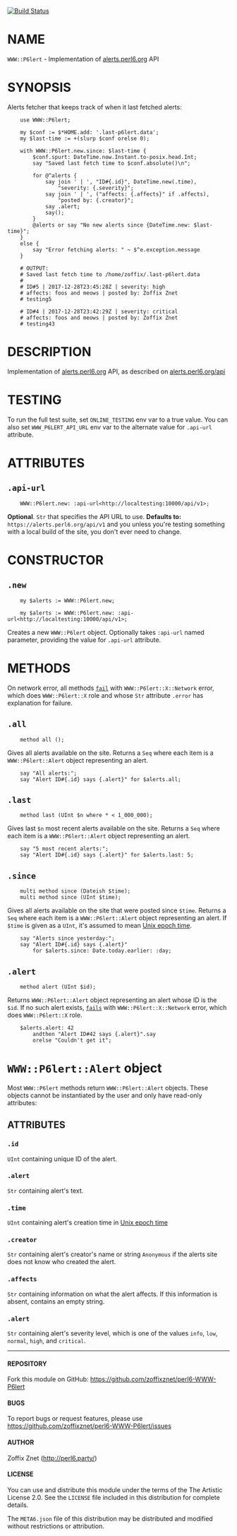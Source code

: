 [![Build Status](https://travis-ci.org/zoffixznet/perl6-WWW-P6lert.svg)](https://travis-ci.org/zoffixznet/perl6-WWW-P6lert)

# NAME

`WWW::P6lert` - Implementation of [alerts.perl6.org](https://alerts.perl6.org) API

# SYNOPSIS

Alerts fetcher that keeps track of when it last fetched alerts:

```perl6
    use WWW::P6lert;

    my $conf := $*HOME.add: '.last-p6lert.data';
    my $last-time := +(slurp $conf orelse 0);

    with WWW::P6lert.new.since: $last-time {
        $conf.spurt: DateTime.now.Instant.to-posix.head.Int;
        say "Saved last fetch time to $conf.absolute()\n";

        for @^alerts {
            say join ' | ', "ID#{.id}", DateTime.new(.time),
                "severity: {.severity}";
            say join ' | ', ("affects: {.affects}" if .affects),
                "posted by: {.creator}";
            say .alert;
            say();
        }
        @alerts or say "No new alerts since {DateTime.new: $last-time}";
    }
    else {
        say "Error fetching alerts: " ~ $^e.exception.message
    }

    # OUTPUT:
    # Saved last fetch time to /home/zoffix/.last-p6lert.data
    #
    # ID#5 | 2017-12-28T23:45:28Z | severity: high
    # affects: foos and meows | posted by: Zoffix Znet
    # testing5

    # ID#4 | 2017-12-28T23:42:29Z | severity: critical
    # affects: foos and meows | posted by: Zoffix Znet
    # testing43
```

# DESCRIPTION

Implementation of [alerts.perl6.org](https://alerts.perl6.org) API, as
described on [alerts.perl6.org/api](https://alerts.perl6.org/api)

# TESTING

To run the full test suite, set `ONLINE_TESTING` env var to a true value.
You can also set `WWW_P6LERT_API_URL` env var to the alternate value for
`.api-url` attribute.

# ATTRIBUTES

## `.api-url`

```perl6
    WWW::P6lert.new: :api-url<http://localtesting:10000/api/v1>;
```

**Optional**. `Str` that specifies the API URL to use. **Defaults to:**
`https://alerts.perl6.org/api/v1` and you unless you're testing something
with a local build of the site, you don't ever need to change.

# CONSTRUCTOR

## `.new`


```perl6
    my $alerts := WWW::P6lert.new;

    my $alerts := WWW::P6lert.new: :api-url<http://localtesting:10000/api/v1>;
```

Creates a new `WWW::P6lert` object. Optionally takes `:api-url` named
parameter, providing the value for `.api-url` attribute.

# METHODS

On network error, all methods [`fail`](https://docs.perl6.org/routine/fail)
with `WWW::P6lert::X::Network` error, which does `WWW::P6lert::X` role
and whose `Str` attribute `.error` has explanation for failure.

## `.all`

```perl6
    method all ();
```

Gives all alerts available on the site. Returns a `Seq` where each item
is a `WWW::P6lert::Alert` object representing an alert.

```perl6
    say "All alerts:";
    say "Alert ID#{.id} says {.alert}" for $alerts.all;
```

## `.last`

```perl6
    method last (UInt $n where * < 1_000_000);
```

Gives last `$n` most recent alerts available on the site.
Returns a `Seq` where each item is a `WWW::P6lert::Alert` object representing
an alert.

```perl6
    say "5 most recent alerts:";
    say "Alert ID#{.id} says {.alert}" for $alerts.last: 5;
```

## `.since`

```perl6
    multi method since (Dateish $time);
    multi method since (UInt $time);
```

Gives all alerts available on the site that were posted since `$time`.
Returns a `Seq` where each item is a `WWW::P6lert::Alert` object representing
an alert. If `$time` is given as a `UInt`, it's assumed to mean
[Unix epoch time](https://en.wikipedia.org/wiki/Unix_time).

```perl6
    say "Alerts since yesterday:";
    say "Alert ID#{.id} says {.alert}"
        for $alerts.since: Date.today.earlier: :day;
```

## `.alert`

```perl6
    method alert (UInt $id);
```

Returns `WWW::P6lert::Alert` object representing an alert whose ID is the `$id`.
If no such alert exists, [`fails`](https://docs.perl6.org/routine/fail)
with `WWW::P6lert::X::Network` error, which does `WWW::P6lert::X` role.

```perl6
    $alerts.alert: 42
        andthen "Alert ID#42 says {.alert}".say
        orelse "Couldn't get it";
```

# `WWW::P6lert::Alert` object

Most `WWW::P6lert` methods return `WWW::P6lert::Alert` objects. These objects
cannot be instantiated by the user and only have read-only attributes:

## ATTRIBUTES

### `.id`

`UInt` containing unique ID of the alert.

### `.alert`

`Str` containing alert's text.

### `.time`

`UInt` containing alert's creation time in [Unix epoch
time](https://en.wikipedia.org/wiki/Unix_time)

### `.creator`

`Str` containing alert's creator's name or string `Anonymous` if the alerts site
does not know who created the alert.

### `.affects`

`Str` containing information on what the alert affects. If this information
is absent, contains an empty string.

### `.alert`

`Str` containing alert's severity level, which is one of the values
`info`, `low`, `normal`, `high`, and `critical`.

----

#### REPOSITORY

Fork this module on GitHub:
https://github.com/zoffixznet/perl6-WWW-P6lert

#### BUGS

To report bugs or request features, please use
https://github.com/zoffixznet/perl6-WWW-P6lert/issues

#### AUTHOR

Zoffix Znet (http://perl6.party/)

#### LICENSE

You can use and distribute this module under the terms of the
The Artistic License 2.0. See the `LICENSE` file included in this
distribution for complete details.

The `META6.json` file of this distribution may be distributed and modified
without restrictions or attribution.
